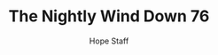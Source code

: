 ---
image: /assets/img/nwd/76_nwd_psalm_118_14_a_nlt.png
title: The Nightly Wind Down 76
categories:
  - The Nightly Wind Down
author: Hope Staff
notes: The Nightly Wind Down 76
embed: >-
  EMBED_GOES_HERE
transcript: >-
  SOME LINES OF TEXT START HERE
---